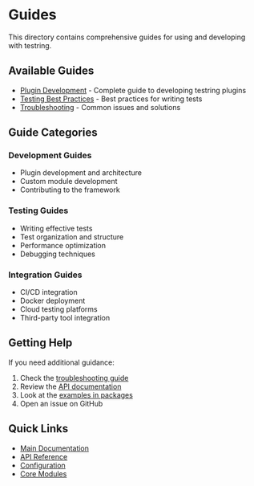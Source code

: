 # Guides

This directory contains comprehensive guides for using and developing with testring.

## Available Guides

- [Plugin Development](plugin-development.md) - Complete guide to developing testring plugins
- [Testing Best Practices](testing-best-practices.md) - Best practices for writing tests
- [Troubleshooting](troubleshooting.md) - Common issues and solutions

## Guide Categories

### Development Guides
- Plugin development and architecture
- Custom module development
- Contributing to the framework

### Testing Guides
- Writing effective tests
- Test organization and structure
- Performance optimization
- Debugging techniques

### Integration Guides
- CI/CD integration
- Docker deployment
- Cloud testing platforms
- Third-party tool integration

## Getting Help

If you need additional guidance:

1. Check the [troubleshooting guide](troubleshooting.md)
2. Review the [API documentation](../api/README.md)
3. Look at the [examples in packages](../packages/README.md)
4. Open an issue on GitHub

## Quick Links

- [Main Documentation](../README.md)
- [API Reference](../api/README.md)
- [Configuration](../configuration/README.md)
- [Core Modules](../core-modules/README.md)
